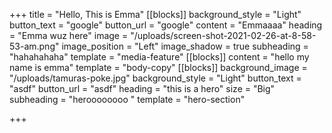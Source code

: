 +++
title = "Hello, This is Emma"
[[blocks]]
background_style = "Light"
button_text = "google"
button_url = "google"
content = "Emmaaaa"
heading = "Emma wuz here"
image = "/uploads/screen-shot-2021-02-26-at-8-58-53-am.png"
image_position = "Left"
image_shadow = true
subheading = "hahahahaha"
template = "media-feature"
[[blocks]]
content = "hello my name is emma"
template = "body-copy"
[[blocks]]
background_image = "/uploads/tamuras-poke.jpg"
background_style = "Light"
button_text = "asdf"
button_url = "asdf"
heading = "this is a hero"
size = "Big"
subheading = "heroooooooo "
template = "hero-section"

+++
